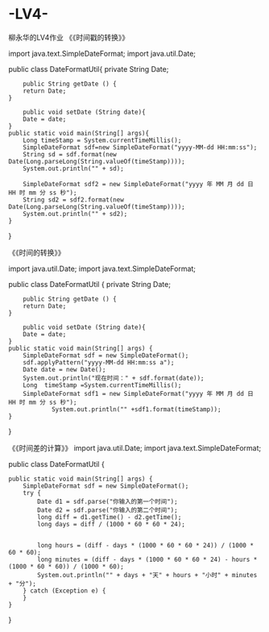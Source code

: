 # -LV4-
柳永华的LV4作业
《《时间戳的转换》》


import java.text.SimpleDateFormat;
import java.util.Date;

public class DateFormatUtil{
private String Date;

        public String getDate () {
        return Date;
    }

        public void setDate (String date){
        Date = date;
    }
    public static void main(String[] args){
        Long timeStamp = System.currentTimeMillis();
        SimpleDateFormat sdf=new SimpleDateFormat("yyyy-MM-dd HH:mm:ss");
        String sd = sdf.format(new Date(Long.parseLong(String.valueOf(timeStamp))));
        System.out.println("" + sd);

        SimpleDateFormat sdf2 = new SimpleDateFormat("yyyy 年 MM 月 dd 日 HH 时 mm 分 ss 秒");
        String sd2 = sdf2.format(new Date(Long.parseLong(String.valueOf(timeStamp))));
        System.out.println("" + sd2);
    }
}

《《时间的转换》》

import java.util.Date;
import java.text.SimpleDateFormat;

public class DateFormatUtil {
private String Date;

        public String getDate () {
        return Date;
    }

        public void setDate (String date){
        Date = date;
    }
    public static void main(String[] args) {
        SimpleDateFormat sdf = new SimpleDateFormat();
        sdf.applyPattern("yyyy-MM-dd HH:mm:ss a");
        Date date = new Date();
        System.out.println("现在时间：" + sdf.format(date));
        Long  timeStamp =System.currentTimeMillis();
        SimpleDateFormat sdf1 = new SimpleDateFormat("yyyy 年 MM 月 dd 日 HH 时 mm 分 ss 秒");
                System.out.println("" +sdf1.format(timeStamp));
    }
}

《《时间差的计算》》
import java.util.Date;
import java.text.SimpleDateFormat;

public class DateFormatUtil {


    public static void main(String[] args) {
        SimpleDateFormat sdf = new SimpleDateFormat();
        try {
            Date d1 = sdf.parse("你输入的第一个时间");
            Date d2 = sdf.parse("你输入的第二个时间");
            long diff = d1.getTime() - d2.getTime();
            long days = diff / (1000 * 60 * 60 * 24);
            

            long hours = (diff - days * (1000 * 60 * 60 * 24)) / (1000 * 60 * 60);
            long minutes = (diff - days * (1000 * 60 * 60 * 24) - hours * (1000 * 60 * 60)) / (1000 * 60);
            System.out.println("" + days + "天" + hours + "小时" + minutes + "分");
        } catch (Exception e) {
        }
    }
}
